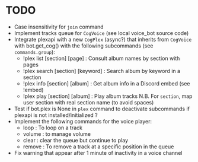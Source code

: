 # TODO

- Case insensitivity for `join` command
- Implement tracks queue for `CogVoice` (see local voice_bot source code)
- Integrate plexapi with a new `CogPlex` (async?) that inherits from `CogVoice` with bot.get_cog() with the following subcommands (see `commands.group`):
    - !plex list [section] [page] : Consult album names by section with pages
    - !plex search [section] [keyword] : Search album by keyword in a section
    - !plex info [section] [album] : Get album info in a Discord embed (see !embed)
    - !plex play [section] [album] : Play album tracks
N.B. For `section`, map user section with real section name (to avoid spaces)
- Test if bot.plex is None in `plex` command to deactivate subcommands if plexapi is not installed/initialized ?
- Implement the following commands for the voice player:
    - loop : To loop on a track
    - volume : to manage volume
    - clear : clear the queue but continue to play
    - remove : To remove a track at a specific position in the queue
- Fix warning that appear after 1 minute of inactivity in a voice channel
